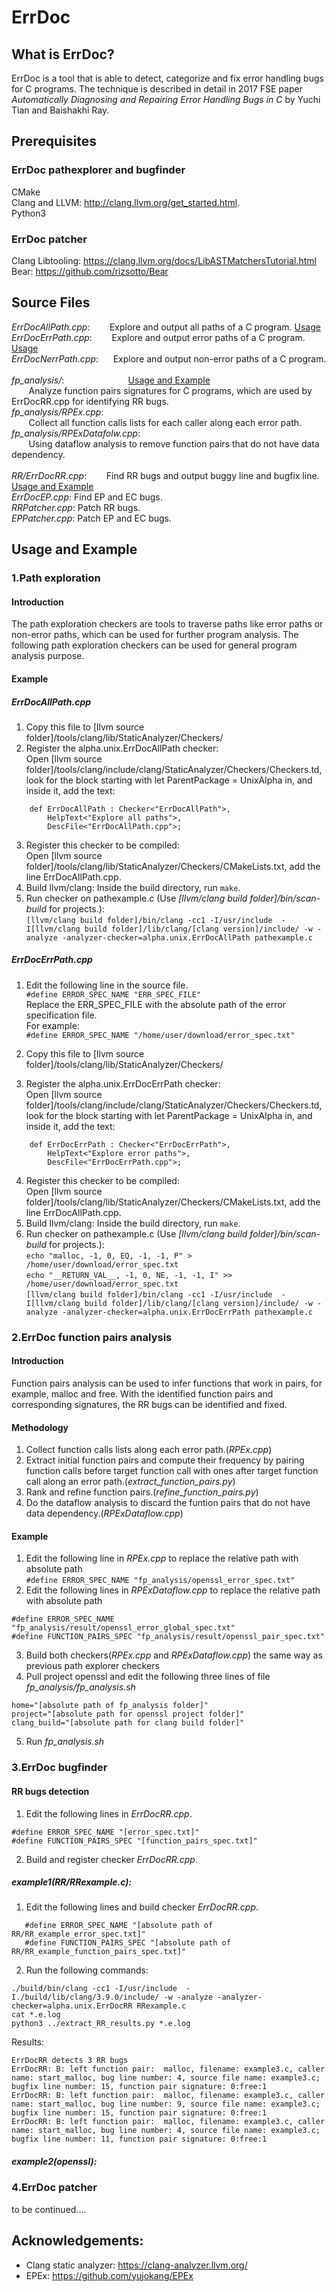 # ErrDoc

## What is ErrDoc?
ErrDoc is a tool that is able to detect, categorize and fix error handling bugs for C programs. The technique is described in detail in 2017 FSE paper *Automatically Diagnosing and Repairing Error Handling Bugs in C* by Yuchi Tian and Baishakhi Ray.
## Prerequisites
### ErrDoc pathexplorer and bugfinder
CMake    
Clang and LLVM: http://clang.llvm.org/get_started.html.   
Python3 
### ErrDoc patcher
Clang Libtooling: https://clang.llvm.org/docs/LibASTMatchersTutorial.html    
Bear: https://github.com/rizsotto/Bear
## Source Files

*ErrDocAllPath.cpp*:    &nbsp;&nbsp;&nbsp;&nbsp;&nbsp;&nbsp; Explore and output all paths of a C program. [Usage](#errdocallpathcpp)    
*ErrDocErrPath.cpp*:    &nbsp;&nbsp;&nbsp;&nbsp;&nbsp;&nbsp; Explore and output error paths of a C program. [Usage](#errdocerrpathcpp)    
*ErrDocNerrPath.cpp*:   &nbsp;&nbsp;&nbsp;&nbsp; Explore and output non-error paths of a C program. <br />    
*fp_analysis/*:   &nbsp;&nbsp;&nbsp;&nbsp;&nbsp;&nbsp;&nbsp;&nbsp;&nbsp;&nbsp;&nbsp;&nbsp;&nbsp;&nbsp;&nbsp;&nbsp;&nbsp;&nbsp;&nbsp;&nbsp;&nbsp;&nbsp;&nbsp;&nbsp; [Usage and Example](#2errdoc-function-pairs-analysis)    
&nbsp;&nbsp;&nbsp;&nbsp;&nbsp;&nbsp; Analyze function pairs signatures for C programs, which are used by ErrDocRR.cpp for identifying RR bugs.    
*fp_analysis/RPEx.cpp*:  
&nbsp;&nbsp;&nbsp;&nbsp;&nbsp;&nbsp; Collect all function calls lists for each caller along each error path.      
*fp_analysis/RPExDatafolw.cpp*:  
&nbsp;&nbsp;&nbsp;&nbsp;&nbsp;&nbsp; Using dataflow analysis to remove function pairs that do not have data dependency.   
 <br />
*RR/ErrDocRR.cpp*: &nbsp;&nbsp;&nbsp;&nbsp;&nbsp;&nbsp;
Find RR bugs and output buggy line and bugfix line.             [Usage and Example](#rr-bugs-detection)  
*ErrDocEP.cpp*:          Find EP and EC bugs.   
*RRPatcher.cpp*:         Patch RR bugs.    
*EPPatcher.cpp*:         Patch EP and EC bugs.    

## Usage and Example
### 1.Path exploration
#### Introduction
The path exploration checkers are tools to traverse paths like error paths or non-error paths, which can be used for further program analysis. The following path exploration checkers can be used for general program analysis purpose.
#### Example
##### *ErrDocAllPath.cpp* 
1. Copy this file to [llvm source folder]/tools/clang/lib/StaticAnalyzer/Checkers/
2. Register the alpha.unix.ErrDocAllPath checker:    
Open [llvm source folder]/tools/clang/include/clang/StaticAnalyzer/Checkers/Checkers.td, look for the block starting with let ParentPackage = UnixAlpha in, and inside it, add the text:
```
    def ErrDocAllPath : Checker<"ErrDocAllPath">,
        HelpText<"Explore all paths">,
        DescFile<"ErrDocAllPath.cpp">;
```
3. Register this checker to be compiled:    
Open [llvm source folder]/tools/clang/lib/StaticAnalyzer/Checkers/CMakeLists.txt, add the line ErrDocAllPath.cpp.
4. Build llvm/clang: Inside the build directory, run ```make```.
5. Run checker on pathexample.c (Use *[llvm/clang build folder]/bin/scan-build* for projects.):    
```[llvm/clang build folder]/bin/clang -cc1 -I/usr/include  -I[llvm/clang build folder]/lib/clang/[clang version]/include/ -w -analyze -analyzer-checker=alpha.unix.ErrDocAllPath pathexample.c ```

##### *ErrDocErrPath.cpp* 
1. Edit the following line in the source file.    
      ```#define ERROR_SPEC_NAME "ERR_SPEC_FILE"```    
      Replace the ERR_SPEC_FILE with the absolute path of the error specification file.    
      For example:    
      ```#define ERROR_SPEC_NAME "/home/user/download/error_spec.txt"```    
      
2. Copy this file to [llvm source folder]/tools/clang/lib/StaticAnalyzer/Checkers/
3. Register the alpha.unix.ErrDocErrPath checker:    
Open [llvm source folder]/tools/clang/include/clang/StaticAnalyzer/Checkers/Checkers.td, look for the block starting with let ParentPackage = UnixAlpha in, and inside it, add the text:
```
    def ErrDocErrPath : Checker<"ErrDocErrPath">,
        HelpText<"Explore error paths">,
        DescFile<"ErrDocErrPath.cpp">;
```
4. Register this checker to be compiled:    
Open [llvm source folder]/tools/clang/lib/StaticAnalyzer/Checkers/CMakeLists.txt, add the line ErrDocAllPath.cpp.
5. Build llvm/clang: Inside the build directory, run ```make```.
6. Run checker on pathexample.c (Use *[llvm/clang build folder]/bin/scan-build* for projects.):    
```echo "malloc, -1, 0, EQ, -1, -1, P" > /home/user/download/error_spec.txt```    
```echo "__RETURN_VAL__, -1, 0, NE, -1, -1, I" >> /home/user/download/error_spec.txt```    
```[llvm/clang build folder]/bin/clang -cc1 -I/usr/include  -I[llvm/clang build folder]/lib/clang/[clang version]/include/ -w -analyze -analyzer-checker=alpha.unix.ErrDocErrPath pathexample.c ```   

### 2.ErrDoc function pairs analysis
#### Introduction
Function pairs analysis can be used to infer functions that work in pairs, for example, malloc and free. With the identified function pairs and corresponding signatures, the RR bugs can be identified and fixed.
#### Methodology
1. Collect function calls lists along each error path.(*RPEx.cpp*)    
2. Extract initial function pairs and compute their frequency by pairing function calls before target function call with ones after target function call along an error path.(*extract_function_pairs.py*)    
3. Rank and refine function pairs.(*refine_function_pairs.py*)    
4. Do the dataflow analysis to discard the funtion pairs that do not have data dependency.(*RPExDataflow.cpp*)
#### Example
1. Edit the following line in *RPEx.cpp* to replace the relative path with absolute path    
```#define ERROR_SPEC_NAME "fp_analysis/openssl_error_spec.txt"```    
2. Edit the following lines in *RPExDataflow.cpp* to replace the relative path with absolute path    
```
#define ERROR_SPEC_NAME "fp_analysis/result/openssl_error_global_spec.txt"
#define FUNCTION_PAIRS_SPEC "fp_analysis/result/openssl_pair_spec.txt"
```    
3. Build both checkers(*RPEx.cpp* and *RPExDataflow.cpp*) the same way as previous path explorer checkers
4. Pull project openssl and edit the following three lines of file *fp_analysis/fp_analysis.sh*
```
home="[absolute path of fp_analysis folder]"
project="[absolute path for openssl project folder]"
clang_build="[absolute path for clang build folder]"
```    
5.  Run *fp_analysis.sh*    
### 3.ErrDoc bugfinder
#### RR bugs detection
 
1. Edit the following lines in *ErrDocRR.cpp*.    
```
#define ERROR_SPEC_NAME "[error_spec.txt]"
#define FUNCTION_PAIRS_SPEC "[function_pairs_spec.txt]"
```

2. Build and register checker *ErrDocRR.cpp*.   
##### example1(RR/RRexample.c):
1. Edit the following lines and build checker *ErrDocRR.cpp*.    
```
   #define ERROR_SPEC_NAME "[absolute path of RR/RR_example_error_spec.txt]"
   #define FUNCTION_PAIRS_SPEC "[absolute path of RR/RR_example_function_pairs_spec.txt]"
```
2. Run the following commands:    
```
./build/bin/clang -cc1 -I/usr/include  -I./build/lib/clang/3.9.0/include/ -w -analyze -analyzer-checker=alpha.unix.ErrDocRR RRexample.c 
cat *.e.log
python3 ../extract_RR_results.py *.e.log
```
Results:    
```
ErrDocRR detects 3 RR bugs
ErrDocRR: B: left function pair:  malloc, filename: example3.c, caller name: start_malloc, bug line number: 4, source file name: example3.c; bugfix line number: 15, function pair signature: 0:free:1
ErrDocRR: B: left function pair:  malloc, filename: example3.c, caller name: start_malloc, bug line number: 9, source file name: example3.c; bugfix line number: 15, function pair signature: 0:free:1
ErrDocRR: B: left function pair:  malloc, filename: example3.c, caller name: start_malloc, bug line number: 4, source file name: example3.c; bugfix line number: 11, function pair signature: 0:free:1
```
##### example2(openssl):

### 4.ErrDoc patcher
to be continued....

## Acknowledgements:
* Clang static analyzer: https://clang-analyzer.llvm.org/
* EPEx: https://github.com/yujokang/EPEx
